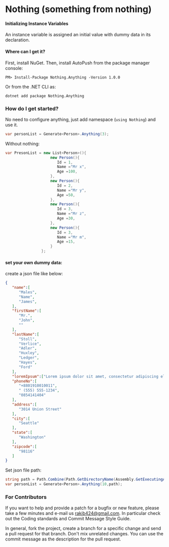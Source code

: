 # Nothing (something from nothing)

#### Initializing Instance Variables
An instance variable is assigned an initial value with dummy data in its declaration.

#### Where can I get it?<br>
First, install NuGet. Then, install AutoPush from the package manager console:
```    
PM> Install-Package Nothing.Anything -Version 1.0.0
```
Or from the .NET CLI as:
```
dotnet add package Nothing.Anything 
```
### How do I get started?
No need to configure anything, just add namespace (```using Nothing```) and use it.
```c#
var personList = Generate<Person>.Anything(3);
```

Without nothing: 
```c#
var PresonList = new List<Person>(){
                    new Person(){
                       Id = 1,
                       Name ="Mr x",
                       Age =100,
                    },
                    new Person(){
                       Id = 2,
                       Name ="Mr y",
                       Age =50,
                    },
                    new Person(){
                       Id = 3,
                       Name ="Mr z",
                       Age =30,
                    },
                    new Person(){
                       Id = 3,
                       Name ="Mr m",
                       Age =15,
                    }
                };

```
#### set your own dummy data:
create a json file like below:
```json
{
   "name":[
      "Males",
      "Name",
      "James",
   ],
   "firstName":[
      "Mr.",
      "John",
      ""
   ],
   "lastName":[
      "Stoll",
      "Verlice",
      "Adler",
      "Huxley",
      "Ledger",
      "Hayes",
      "Ford"
   ],
   "loremIpsum":["Lorem ipsum dolor sit amet, consectetur adipiscing elit, sed do eiusmod tempor incididunt ut labore et dolore magna aliqua. Ut enim ad minim veniam, quis nostrud exercitation ullamco laboris nisi ut aliquip ex ea commodo consequat. Duis aute irure dolor in reprehenderit in voluptate velit esse cillum dolore eu fugiat nulla pariatur. Excepteur sint occaecat cupiitemt non proident, sunt in culpa qui officia deserunt mollit anim id est laborum"],
   "phoneNo":[
      "+8801910010011",
      " (555) 555-1234",
      "0854141404"
   ],
   "address":[
      "3014 Union Street"
   ],
   "city":[
      "Seattle"
   ],
   "state":[
      "Washington"
   ],
   "zipcode":[
      "98116"
   ]
}
```
Set json file path:
```c#
string path = Path.Combine(Path.GetDirectoryName(Assembly.GetExecutingAssembly().Location), @"data\seed.txt");
var personList = Generate<Person>.Anything(10,path);
```

 
### For Contributors
If you want to help and provide a patch for a bugfix or new feature, please take a few minutes and e-mail us rakib424@gmail.com. In particular check out the Coding standards and Commit Message Style Guide.

In general, fork the project, create a branch for a specific change and send a pull request for that branch. Don't mix unrelated changes. You can use the commit message as the description for the pull request.
